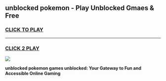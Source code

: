 
## unblocked pokemon - Play Unblocked Gmaes & Free
<h3>
<a href="https://news.freeplayer.one?title=unblocked_pokemon&ref=16F">CLICK TO PLAY</a></h3>
<hr>

<h3>
<a href="https://news.freeplayer.one?title=unblocked_pokemon&ref=16F">CLICK 2 PLAY</a>
  
</h3>

<a href="https://news.freeplayer.one?title=unblocked_pokemon&ref=16F/"><img src="https://clearcache.store/games.png"></a>


**unblocked pokemon games unblocked: Your Gateway to Fun and Accessible Online Gaming**

